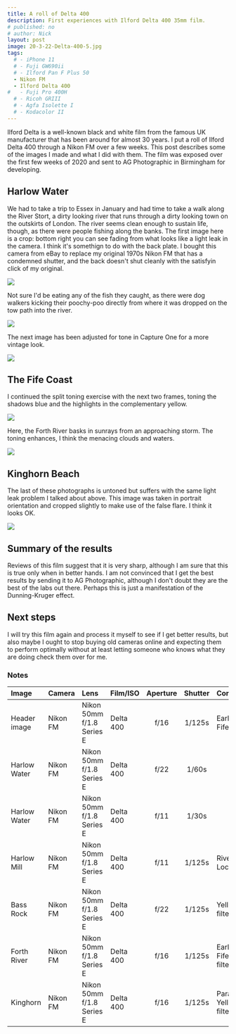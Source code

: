 ```yaml
---
title: A roll of Delta 400
description: First experiences with Ilford Delta 400 35mm film.
# published: no
# author: Nick
layout: post
image: 20-3-22-Delta-400-5.jpg
tags:
  # - iPhone 11
  # - Fuji GW690ii
  # - Ilford Pan F Plus 50
  - Nikon FM
  - Ilford Delta 400
#   - Fuji Pro 400H
  # - Ricoh GRIII
  # - Agfa Isolette I
  # - Kodacolor II
---
```

Ilford Delta is a well-known black and white film from the famous UK manufacturer that has been around for almost 30 years. I put a roll of Ilford Delta 400 through a Nikon FM over a few weeks. This post describes some of the images I made and what I did with them. The film was exposed over the first few weeks of 2020 and sent to AG Photographic in Birmingham for developing.

## Harlow Water
We had to take a trip to Essex in January and had time to take a walk along the River Stort, a dirty looking river that runs through a dirty looking town on the outskirts of London. The river seems clean enough to sustain life, though, as there were people fishing along the banks. The first image here is a crop: bottom right you can see fading from what looks like a light leak in the camera. I think it's somethign to do with the back plate. I bought this camera from eBay to replace my original 1970s Nikon FM that has a condemned shutter, and the back doesn't shut cleanly with the satisfyin click of my original.

![]({{site.baseurl}}/img/20-3-22-Delta-400-18.jpg)

Not sure I'd be eating any of the fish they caught, as there were dog walkers kicking their poochy-poo directly from where it was dropped on the tow path into the river.

![]({{site.baseurl}}/img/20-3-22-Delta-400-19.jpg)

The next image has been adjusted for tone in Capture One for a more vintage look.

![]({{site.baseurl}}/img/20-3-22-Delta-400-20.jpg)

## The Fife Coast
I continued the split toning exercise with the next two frames, toning the shadows blue and the highlights in the complementary yellow.

![]({{site.baseurl}}/img/20-3-22-Delta-400-22.jpg)

Here, the Forth River basks in sunrays from an approaching storm. The toning enhances, I think the menacing clouds and waters.

![]({{site.baseurl}}/img/20-3-22-Delta-400-26.jpg)

## Kinghorn Beach
The last of these photographs is untoned but suffers with the same light leak problem I talked about above. This image was taken in portrait orientation and cropped slightly to make use of the false flare. I think it looks OK.

![]({{site.baseurl}}/img/20-3-22-Delta-400-34.jpg)

## Summary of the results
Reviews of this film suggest that it is very sharp, although I am sure that this is true only when in better hands. I am not convinced that I get the best results by sending it to AG Photographic, although I don't doubt they are the best of the labs out there. Perhaps this is just a manifestation of the Dunning-Kruger effect. 

## Next steps
I will try this film again and process it myself to see if I get better results, but also maybe I ought to stop buying old cameras online and expecting them to perform optimally without at least letting someone who knows what they are doing check them over for me.

### Notes
[^1]: For these terms, see my [earlier post](/2020/01/30/film-cameras.html#notes).

Image|Camera|Lens|Film/ISO|Aperture|Shutter|Comment
:----|:-----|:---|:---|:------:|:----:|:------
Header image|Nikon FM|Nikon 50mm f/1.8 Series E|Delta 400|f/16|1/125s|Earlsferry, Fife.
Harlow Water|Nikon FM|Nikon 50mm f/1.8 Series E|Delta 400|f/22|1/60s
Harlow Water|Nikon FM|Nikon 50mm f/1.8 Series E|Delta 400|f/11|1/30s
Harlow Mill|Nikon FM|Nikon 50mm f/1.8 Series E|Delta 400|f/11|1/125s|River Stort, Lock # 8
Bass Rock|Nikon FM|Nikon 50mm f/1.8 Series E|Delta 400|f/22|1/125s|Yellow filter.
Forth River|Nikon FM|Nikon 50mm f/1.8 Series E|Delta 400|f/16|1/125s|Earlsferry, Fife. Yellow filter.
Kinghorn|Nikon FM|Nikon 50mm f/1.8 Series E|Delta 400|f/16|1/125s|Parasurfers. Yellow filter.